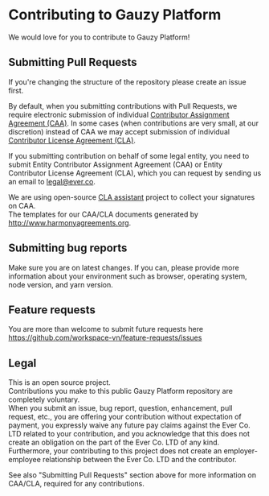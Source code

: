 # Contributing to Gauzy Platform

We would love for you to contribute to Gauzy Platform!

## Submitting Pull Requests

If you're changing the structure of the repository please create an issue first.

By default, when you submitting contributions with Pull Requests, we require electronic submission of individual [Contributor Assignment Agreement (CAA)](https://gist.github.com/evereq/95f74ae09510766ffa9379006715ccfd). In some cases (when contributions are very small, at our discretion) instead of CAA we may accept submission of individual [Contributor License Agreement (CLA)](https://gist.github.com/evereq/53ddec283243481344fb61df1706ec40).

If you submitting contribution on behalf of some legal entity, you need to submit Entity Contributor Assignment Agreement (CAA) or Entity Contributor License Agreement (CLA), which you can request by sending us an email to legal@ever.co.

We are using open-source [CLA assistant](https://github.com/cla-assistant/cla-assistant) project to collect your signatures on CAA.  
The templates for our CAA/CLA documents generated by http://www.harmonyagreements.org.

## Submitting bug reports

Make sure you are on latest changes.
If you can, please provide more information about your environment such as browser, operating system, node version, and yarn version.

## Feature requests

You are more than welcome to submit future requests here https://github.com/workspace-vn/feature-requests/issues

## Legal

This is an open source project.  
Contributions you make to this public Gauzy Platform repository are completely voluntary.  
When you submit an issue, bug report, question, enhancement, pull request, etc., you are offering your contribution without expectation of payment, you expressly waive any future pay claims against the Ever Co. LTD related to your contribution, and you acknowledge that this does not create an obligation on the part of the Ever Co. LTD of any kind. Furthermore, your contributing to this project does not create an employer-employee relationship between the Ever Co. LTD and the contributor.

See also "Submitting Pull Requests" section above for more information on CAA/CLA, required for any contributions.
